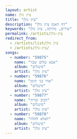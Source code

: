 ```yaml
---
layout: artist
name: ציון גולן
title: "ציון גולן"
description: "דף האמן ציון גולן"
keywords: "שירים, מוזיקה, ציון גולן"
permalink: /artists/ציון-גולן
redirect_from:
  - /artists/list/ציון גולן
  - /artists/ציון-גולן/
songs:
  - number: "59875"
    name: "אבא שלום שבזי"
    album: "סינגלים"
    artist: "ציון גולן"
  - number: "59876"
    name: "אחי בני תימן"
    album: "סינגלים"
    artist: "ציון גולן"
  - number: "59877"
    name: "חביב זכריה"
    album: "סינגלים"
    artist: "ציון גולן"
  - number: "59878"
    name: "לאלא להלה"
    album: "סינגלים"
    artist: "ציון גולן"
---
```


